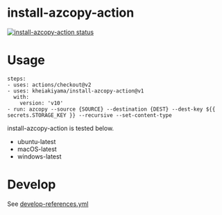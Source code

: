 # install-azcopy-action

<a href="https://github.com/kheiakiyama/install-azcopy-action/actions"><img alt="install-azcopy-action status" src="https://github.com/kheiakiyama/install-azcopy-action/workflows/build-test/badge.svg"></a>

# Usage

```
steps:
- uses: actions/checkout@v2
- uses: kheiakiyama/install-azcopy-action@v1
  with:
    version: 'v10'
- run: azcopy --source {SOURCE} --destination {DEST} --dest-key ${{ secrets.STORAGE_KEY }} --recursive --set-content-type
```

install-azcopy-action is tested below.
- ubuntu-latest
- macOS-latest
- windows-latest

# Develop

See [develop-references.yml](develop-references.yml)
